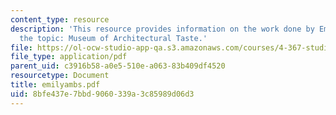 ```yaml
---
content_type: resource
description: 'This resource provides information on the work done by Emily Ambs on
  the topic: Museum of Architectural Taste.'
file: https://ol-ocw-studio-app-qa.s3.amazonaws.com/courses/4-367-studio-seminar-in-public-art-spring-2006/8bfe437e7bbd9060339a3c85989d06d3_emilyambs.pdf
file_type: application/pdf
parent_uid: c3916b58-a0e5-510e-a063-83b409df4520
resourcetype: Document
title: emilyambs.pdf
uid: 8bfe437e-7bbd-9060-339a-3c85989d06d3
---
```


